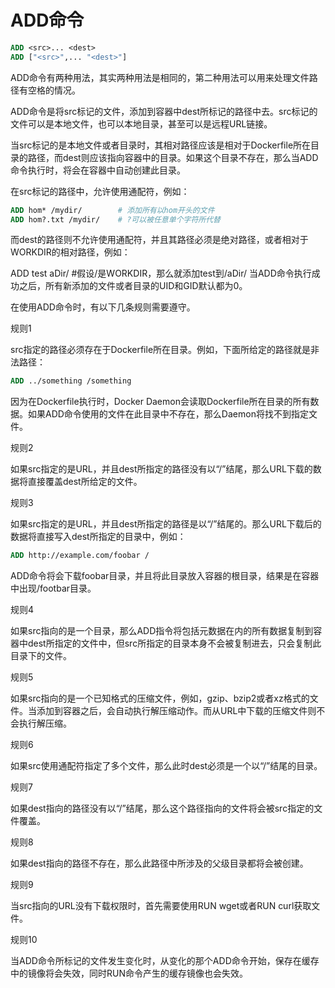 # ADD命令

```dockerfile
ADD <src>... <dest>
ADD ["<src>",... "<dest>"]
```

ADD命令有两种用法，其实两种用法是相同的，第二种用法可以用来处理文件路径有空格的情况。

ADD命令是将src标记的文件，添加到容器中dest所标记的路径中去。src标记的文件可以是本地文件，也可以本地目录，甚至可以是远程URL链接。

当src标记的是本地文件或者目录时，其相对路径应该是相对于Dockerfile所在目录的路径，而dest则应该指向容器中的目录。如果这个目录不存在，那么当ADD命令执行时，将会在容器中自动创建此目录。

在src标记的路径中，允许使用通配符，例如：

```dockerfile
ADD hom* /mydir/        # 添加所有以hom开头的文件
ADD hom?.txt /mydir/    # ?可以被任意单个字符所代替
```

而dest的路径则不允许使用通配符，并且其路径必须是绝对路径，或者相对于WORKDIR的相对路径，例如：

ADD test aDir/          #假设/是WORKDIR，那么就添加test到/aDir/
当ADD命令执行成功之后，所有新添加的文件或者目录的UID和GID默认都为0。

在使用ADD命令时，有以下几条规则需要遵守。

规则1

src指定的路径必须存在于Dockerfile所在目录。例如，下面所给定的路径就是非法路径：

```dockerfile
ADD ../something /something
```

因为在Dockerfile执行时，Docker Daemon会读取Dockerfile所在目录的所有数据。如果ADD命令使用的文件在此目录中不存在，那么Daemon将找不到指定文件。

规则2

如果src指定的是URL，并且dest所指定的路径没有以“/”结尾，那么URL下载的数据将直接覆盖dest所给定的文件。

规则3

如果src指定的是URL，并且dest所指定的路径是以“/”结尾的。那么URL下载后的数据将直接写入dest所指定的目录中，例如：

```dockerfile
ADD http://example.com/foobar /
```

ADD命令将会下载foobar目录，并且将此目录放入容器的根目录，结果是在容器中出现/footbar目录。

规则4

如果src指向的是一个目录，那么ADD指令将包括元数据在内的所有数据复制到容器中dest所指定的文件中，但src所指定的目录本身不会被复制进去，只会复制此目录下的文件。

规则5

如果src指向的是一个已知格式的压缩文件，例如，gzip、bzip2或者xz格式的文件。当添加到容器之后，会自动执行解压缩动作。而从URL中下载的压缩文件则不会执行解压缩。

规则6

如果src使用通配符指定了多个文件，那么此时dest必须是一个以“/”结尾的目录。

规则7

如果dest指向的路径没有以“/”结尾，那么这个路径指向的文件将会被src指定的文件覆盖。

规则8

如果dest指向的路径不存在，那么此路径中所涉及的父级目录都将会被创建。

规则9

当src指向的URL没有下载权限时，首先需要使用RUN wget或者RUN curl获取文件。

规则10

当ADD命令所标记的文件发生变化时，从变化的那个ADD命令开始，保存在缓存中的镜像将会失效，同时RUN命令产生的缓存镜像也会失效。
